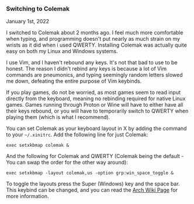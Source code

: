 ### Switching to Colemak

January 1st, 2022

I switched to Colemak about 2 months ago. I feel much more comfortable when typing,
and programming doesn't put nearly as much strain on my wrists as it did when i used QWERTY.
Installing Colemak was actually quite easy on both my Linux and Windows systems.

I use Vim, and I haven't rebound any keys. It's not that bad to use to be honest. The
reason I didn't rebind any keys is because a lot of Vim commands are pneumonics, and typing
seemingly random letters slowed me down, defeating the entire purpose of Vim keybinds.

If you play games, do not be worried, as most games seem to read input directly from the keyboard,
meaning no rebinding required for native Linux games. Games running through Proton or Wine will have
to either have all their keys rebound, or you will have to temporarily switch to QWERTY when playing
them (which is what I recommend).

You can set Colemak as your keyboard layout in X by adding the command to your <code>~/.xinitrc</code>.
Add the following line for just Colemak:

    exec setxkbmap colemak &

And the following for Colemak and QWERTY (Colemak being the default - You can swap the order for the other way around):

    exec setxkbmap -layout colemak,us -option grp:win_space_toggle &

To toggle the layouts press the Super (Windows) key and the space bar. This keybind can be changed,
and you can read the <a href="https://wiki.archlinux.org/title/Xorg/Keyboard_configuration#Using_setxkbmap">Arch Wiki Page</a> for more information.